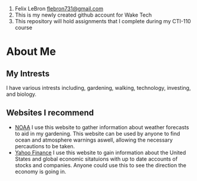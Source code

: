 1. Felix LeBron flebron731@gmail.com
2. This is my newly created github account for Wake Tech
3. This repository will hold assignments that I complete during my CTI-110 course  

# About Me
## My Intrests
I have various intrests including, gardening, walking, technology, investing, and biology.  
## Websites I recommend
* [NOAA](https://www.noaa.gov/) I use this website to gather information about weather forecasts to aid in my gardening. This website can be used by anyone to find ocean and atmosphere warnings aswell, allowing the necessary percautions to be taken.  
* [Yahoo Finance](https://finance.yahoo.com/) I use this website to gain information about the United States and global economic sitatuions with up to date accounts of stocks and companies. Anyone could use this to see the direction the economy is going in.